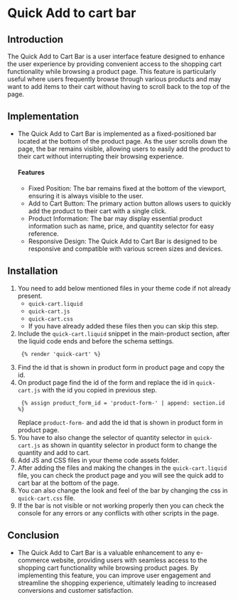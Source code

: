 
# Quick Add to cart bar

## Introduction

The Quick Add to Cart Bar is a user interface feature designed to enhance the user experience by providing convenient access to the shopping cart functionality while browsing a product page. This feature is particularly useful where users frequently browse through various products and may want to add items to their cart without having to scroll back to the top of the page.

## Implementation

- The Quick Add to Cart Bar is implemented as a fixed-positioned bar located at the bottom of the product page. As the user scrolls down the page, the bar remains visible, allowing users to easily add the product to their cart without interrupting their browsing experience.
  #### Features
    - Fixed Position: The bar remains fixed at the bottom of the viewport, ensuring it is always visible to the user.
    - Add to Cart Button: The primary action button allows users to quickly add the product to their cart with a single click.
    - Product Information: The bar may display essential product information such as name, price, and quantity selector for easy reference.
    - Responsive Design: The Quick Add to Cart Bar is designed to be responsive and compatible with various screen sizes and devices.

## Installation
1. You need to add below mentioned files in your theme code if not already present.
   - `quick-cart.liquid`
   - `quick-cart.js`
   - `quick-cart.css`
   - If you have already added these files then you can skip this step.
2. Include the `quick-cart.liquid` snippet in the main-product section, after the liquid code ends and before the schema settings.
   ```liquid
    {% render 'quick-cart' %}
   ```
3. Find the id that is shown in product form in product page and copy the id.
4. On product page find the id of the form and replace the id in `quick-cart.js` with the id you copied in previous step.
   ```liquid
    {% assign product_form_id = 'product-form-' | append: section.id %}
   ```
   Replace `product-form-` and add the id that is shown in product form in product page.
5. You have to also change the selector of quantity selector in `quick-cart.js` as shown in quantity selector in product form to change the quantity and add to cart.
6. Add JS and CSS files in your theme code assets folder.
7. After adding the files and making the changes in the `quick-cart.liquid` file, you can check the product page and you will see the quick add to cart bar at the bottom of the page.
8. You can also change the look and feel of the bar by changing the css in `quick-cart.css` file.
9. If the bar is not visible or not working properly then you can check the console for any errors or any conflicts with other scripts in the page.

## Conclusion

- The Quick Add to Cart Bar is a valuable enhancement to any e-commerce website, providing users with seamless access to the shopping cart functionality while browsing product pages. By implementing this feature, you can improve user engagement and streamline the shopping experience, ultimately leading to increased conversions and customer satisfaction.

